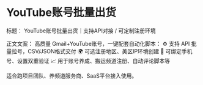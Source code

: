 # YouTube账号批量出货

标题：
YouTube账号批量出货｜支持API对接 / 可定制注册环境

正文文案：
高质量 Gmail+YouTube账号，一键配套自动化脚本：
⚙️ 支持 API 批量拉号，CSV/JSON格式交付
🌍 可选注册地区、美区IP环境创建
📱 可绑定手机号、设置双重验证
📈 用于账号养成、搬运频道注册、自动评论脚本等

适合跑项目团队、养频道服务商、SaaS平台接入使用。